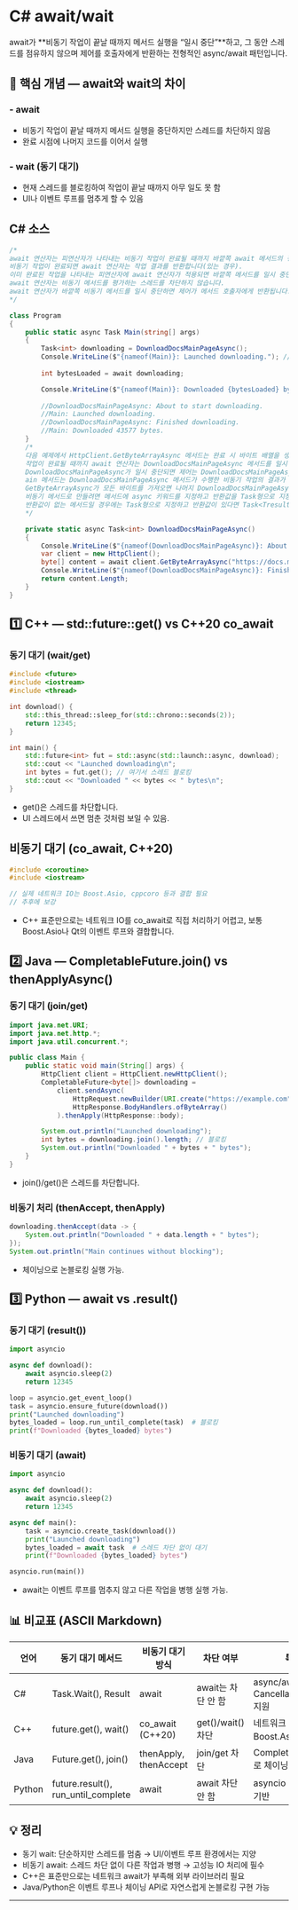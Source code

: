 # C# await/wait
await가 **비동기 작업이 끝날 때까지 메서드 실행을 “일시 중단”**하고,
그 동안 스레드를 점유하지 않으며 제어를 호출자에게 반환하는 전형적인 async/await 패턴입니다.


## 📌 핵심 개념 — await와 wait의 차이
### - await
- 비동기 작업이 끝날 때까지 메서드 실행을 중단하지만 스레드를 차단하지 않음
- 완료 시점에 나머지 코드를 이어서 실행
### - wait (동기 대기)
- 현재 스레드를 블로킹하여 작업이 끝날 때까지 아무 일도 못 함
- UI나 이벤트 루프를 멈추게 할 수 있음

## C# 소스
```csharp
/*
await 연산자는 피연산자가 나타내는 비동기 작업이 완료될 때까지 바깥쪽 await 메서드의 평가를 일시 중단합니다. 
비동기 작업이 완료되면 await 연산자는 작업 결과를 반환합니다(있는 경우). 
이미 완료된 작업을 나타내는 피연산자에 await 연산자가 적용되면 바깥쪽 메서드를 일시 중단하지 않고 작업 결과를 즉시 반환합니다. 
await 연산자는 비동기 메서드를 평가하는 스레드를 차단하지 않습니다. 
await 연산자가 바깥쪽 비동기 메서드를 일시 중단하면 제어가 메서드 호출자에게 반환됩니다.
*/

class Program
{
    public static async Task Main(string[] args)
    {
        Task<int> downloading = DownloadDocsMainPageAsync();
        Console.WriteLine($"{nameof(Main)}: Launched downloading."); //->2
        
        int bytesLoaded = await downloading;

        Console.WriteLine($"{nameof(Main)}: Downloaded {bytesLoaded} bytes."); //->4
        
        //DownloadDocsMainPageAsync: About to start downloading.
        //Main: Launched downloading.
        //DownloadDocsMainPageAsync: Finished downloading.
        //Main: Downloaded 43577 bytes.
    }
    /*
    다음 예제에서 HttpClient.GetByteArrayAsync 메서드는 완료 시 바이트 배열을 생성하는 비동기 작업을 나타내는 Task<byte[]> 인스턴스를 반환합니다. 
    작업이 완료될 때까지 await 연산자는 DownloadDocsMainPageAsync 메서드를 일시 중단합니다. 
    DownloadDocsMainPageAsync가 일시 중단되면 제어는 DownloadDocsMainPageAsync의 호출자인 Main 메서드에 반환됩니다.
    ain 메서드는 DownloadDocsMainPageAsync 메서드가 수행한 비동기 작업의 결과가 필요할 때까지 실행됩니다. 
    GetByteArrayAsync가 모든 바이트를 가져오면 나머지 DownloadDocsMainPageAsync 메서드가 평가됩니다. 그 후에는 나머지 Main 메서드가 평가됩니다.
    비동기 메서드로 만들려면 메서드에 async 키워드를 지정하고 반환값을 Task형으로 지정해야한다. 
    반환값이 없는 메서드일 경우에는 Task형으로 지정하고 반환값이 있다면 Task<Tresult>형으로 지정합니다.
    */

    private static async Task<int> DownloadDocsMainPageAsync()
    {
        Console.WriteLine($"{nameof(DownloadDocsMainPageAsync)}: About to start downloading."); //->1
        var client = new HttpClient();
        byte[] content = await client.GetByteArrayAsync("https://docs.microsoft.com/en-us/");
        Console.WriteLine($"{nameof(DownloadDocsMainPageAsync)}: Finished downloading."); //->3
        return content.Length;
    }
}
```


## 1️⃣ C++ — std::future::get() vs C++20 co_await
### 동기 대기 (wait/get)
```cpp
#include <future>
#include <iostream>
#include <thread>

int download() {
    std::this_thread::sleep_for(std::chrono::seconds(2));
    return 12345;
}

int main() {
    std::future<int> fut = std::async(std::launch::async, download);
    std::cout << "Launched downloading\n";
    int bytes = fut.get(); // 여기서 스레드 블로킹
    std::cout << "Downloaded " << bytes << " bytes\n";
}
```

- get()은 스레드를 차단합니다.
- UI 스레드에서 쓰면 멈춘 것처럼 보일 수 있음.
## 비동기 대기 (co_await, C++20)
```cpp
#include <coroutine>
#include <iostream>

// 실제 네트워크 IO는 Boost.Asio, cppcoro 등과 결합 필요
// 추후에 보강
```

- C++ 표준만으로는 네트워크 IO를 co_await로 직접 처리하기 어렵고,
보통 Boost.Asio나 Qt의 이벤트 루프와 결합합니다.

## 2️⃣ Java — CompletableFuture.join() vs thenApplyAsync()
### 동기 대기 (join/get)
```java
import java.net.URI;
import java.net.http.*;
import java.util.concurrent.*;

public class Main {
    public static void main(String[] args) {
        HttpClient client = HttpClient.newHttpClient();
        CompletableFuture<byte[]> downloading =
            client.sendAsync(
                HttpRequest.newBuilder(URI.create("https://example.com")).build(),
                HttpResponse.BodyHandlers.ofByteArray()
            ).thenApply(HttpResponse::body);

        System.out.println("Launched downloading");
        int bytes = downloading.join().length; // 블로킹
        System.out.println("Downloaded " + bytes + " bytes");
    }
}
```
- join()/get()은 스레드를 차단합니다.

### 비동기 처리 (thenAccept, thenApply)
```java
downloading.thenAccept(data -> {
    System.out.println("Downloaded " + data.length + " bytes");
});
System.out.println("Main continues without blocking");
```


- 체이닝으로 논블로킹 실행 가능.

## 3️⃣ Python — await vs .result()
### 동기 대기 (result())
```python
import asyncio

async def download():
    await asyncio.sleep(2)
    return 12345

loop = asyncio.get_event_loop()
task = asyncio.ensure_future(download())
print("Launched downloading")
bytes_loaded = loop.run_until_complete(task)  # 블로킹
print(f"Downloaded {bytes_loaded} bytes")
```

### 비동기 대기 (await)
```python
import asyncio

async def download():
    await asyncio.sleep(2)
    return 12345

async def main():
    task = asyncio.create_task(download())
    print("Launched downloading")
    bytes_loaded = await task  # 스레드 차단 없이 대기
    print(f"Downloaded {bytes_loaded} bytes")

asyncio.run(main())

```
- await는 이벤트 루프를 멈추지 않고 다른 작업을 병행 실행 가능.

## 📊 비교표 (ASCII Markdown)
| 언어    | 동기 대기 메서드         | 비동기 대기 방식       | 차단 여부         | 특징 |
|---------|--------------------------|------------------------|-------------------|------|
| C#      | Task.Wait(), Result       | await                  | await는 차단 안 함 | async/await 내장, CancellationToken 지원 |
| C++     | future.get(), wait()      | co_await (C++20)       | get()/wait() 차단 | 네트워크 async는 Boost.Asio/Qt 필요 |
| Java    | Future.get(), join()      | thenApply, thenAccept  | join/get 차단     | CompletableFuture로 체이닝 가능 |
| Python  | future.result(), run_until_complete | await          | await 차단 안 함 | asyncio 이벤트 루프 기반 |



## 💡 정리
- 동기 wait: 단순하지만 스레드를 멈춤 → UI/이벤트 루프 환경에서는 지양
- 비동기 await: 스레드 차단 없이 다른 작업과 병행 → 고성능 IO 처리에 필수
- C++은 표준만으로는 네트워크 await가 부족해 외부 라이브러리 필요
- Java/Python은 이벤트 루프나 체이닝 API로 자연스럽게 논블로킹 구현 가능
---
